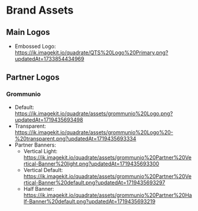 # Brand Assets

## Main Logos
- Embossed Logo: https://ik.imagekit.io/quadrate/QTS%20Logo%20Primary.png?updatedAt=1733854434969

## Partner Logos
### Grommunio
- Default: https://ik.imagekit.io/quadrate/assets/grommunio%20Logo.png?updatedAt=1719435693498
- Transparent: https://ik.imagekit.io/quadrate/assets/grommunio%20Logo%20-%20transparent.png?updatedAt=1719435693334
- Partner Banners:
  - Vertical Light: https://ik.imagekit.io/quadrate/assets/grommunio%20Partner%20Vertical-Banner%20light.png?updatedAt=1719435693300
  - Vertical Default: https://ik.imagekit.io/quadrate/assets/grommunio%20Partner%20Vertical-Banner%20default.png?updatedAt=1719435693297
  - Half Banner: https://ik.imagekit.io/quadrate/assets/grommunio%20Partner%20Half-Banner%20default.png?updatedAt=1719435693219
